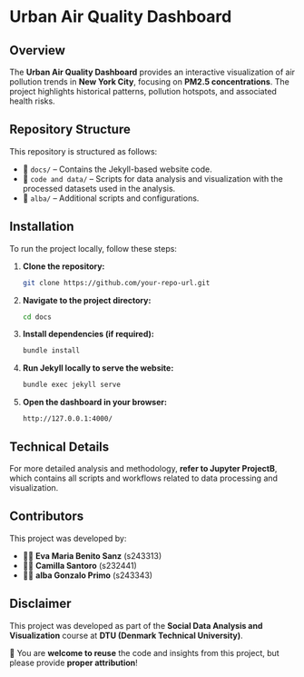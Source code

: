 # Urban Air Quality Dashboard

## Overview
The **Urban Air Quality Dashboard** provides an interactive visualization of air pollution trends in **New York City**, focusing on **PM2.5 concentrations**. The project highlights historical patterns, pollution hotspots, and associated health risks.

## Repository Structure
This repository is structured as follows:

- 📂 `docs/` – Contains the Jekyll-based website code.
- 📂 `code and data/` – Scripts for data analysis and visualization with the processed datasets used in the analysis.
- 📂 `alba/` – Additional scripts and configurations.

## Installation
To run the project locally, follow these steps:

1. **Clone the repository:**
   ```sh
   git clone https://github.com/your-repo-url.git
   ```
2. **Navigate to the project directory:**
   ```sh
   cd docs
   ```
3. **Install dependencies (if required):**
   ```sh
   bundle install
   ```
4. **Run Jekyll locally to serve the website:**
   ```sh
   bundle exec jekyll serve
   ```
5. **Open the dashboard in your browser:**
   ```
   http://127.0.0.1:4000/
   ```

## Technical Details
For more detailed analysis and methodology, **refer to Jupyter ProjectB**, which contains all scripts and workflows related to data processing and visualization.

## Contributors
This project was developed by:
- 👩‍💻 **Eva Maria Benito Sanz** (s243313)
- 👩‍💻 **Camilla Santoro** (s232441)
- 👩‍💻 **alba Gonzalo Primo** (s243343)

## Disclaimer

This project was developed as part of the **Social Data Analysis and Visualization** course at **DTU (Denmark Technical University)**.

🔹 You are **welcome to reuse** the code and insights from this project, but please provide **proper attribution**!
